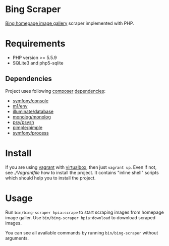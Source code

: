 Bing Scraper
=====================================

[Bing homepage image gallery](http://www.bing.com/gallery/) scraper implemented with PHP.


# Requirements

 * PHP version >= 5.5.9
 * SQLite3 and php5-sqlite

## Dependencies

Project uses following [composer](https://getcomposer.org/doc/) [dependencies](https://packagist.org/):

 * [symfony/console](https://symfony.com/doc/current/components/console.html)
 * [m1/env](https://github.com/m1/Env)
 * [illuminate/database](https://github.com/illuminate/database)
 * [monolog/monolog](https://github.com/Seldaek/monolog)
 * [psy/psysh](https://github.com/bobthecow/psysh)
 * [pimple/pimple](https://github.com/silexphp/Pimple)
 * [symfony/process](https://symfony.com/doc/current/components/process.html)


# Install

If you are using [vagrant](https://www.vagrantup.com/docs/index.html) with 
[virtualbox](https://www.virtualbox.org/wiki/Downloads), then just `vagrant up`. Even if not, see *./Vagrantfile* 
how to install the project. It contains "inline shell" scripts which should help you to 
install the project.


# Usage

Run `bin/bing-scraper hpia:scrape` to start scraping images from homepage image galler. 
Use `bin/bing-scraper hpia:download` to download scraped images.

You can see all available commands by running `bin/bing-scraper` without arguments.
